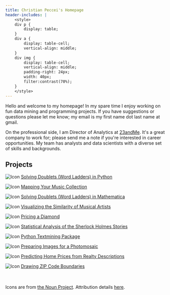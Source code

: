 ```yaml
---
title: Christian Peccei's Homepage
header-includes: |
    <style>
    div p {
        display: table;
    }
    div a {
        display: table-cell;
        vertical-align: middle;
    }
    div img {
        display: table-cell;
        vertical-align: middle;
        padding-right: 24px;
        width: 40px;
        filter:contrast(70%);
    }
    </style>
---
```


Hello and welcome to my homepage! In my spare time I enjoy working on fun data
mining and programming projects. If you have suggestions or questions please let
me know; my email is my first name dot last name at gmail.

On the professional side, I am Director of Analytics at
[23andMe](https://www.23andme.com). It's a great company to work for; please
send me a note if you're interested in career opportunities. My team has
analysts and data scientists with a diverse set of skills and backgrounds.

## Projects

<div>

![Icon](/doublets-in-python/icon.png)
[Solving Doublets (Word Ladders) in Python](/doublets-in-python/)

![Icon](/musicmap/icon.png)
[Mapping Your Music Collection](/musicmap/)

![Icon](/doublets/icon.png)
[Solving Doublets (Word Ladders) in Mathematica](/doublets/)

![Icon](/artistmap/icon.png)
[Visualizing the Similarity of Musical Artists](/artistmap/)

![Icon](/diamonds/icon.png)
[Pricing a Diamond](/diamonds/)

![Icon](/holmes/icon.png)
[Statistical Analysis of the Sherlock Holmes Stories](/holmes/)

![Icon](/textmining/icon.png)
[Python Textmining Package](/textmining/)

![Icon](/mosaic/icon.png)
[Preparing Images for a Photomosaic](/mosaic/)

![Icon](/homeprice/icon.png)
[Predicting Home Prices from Realty Descriptions](/homeprice/)

![Icon](/zipmap/icon.png)
[Drawing ZIP Code Boundaries](/zipmap/)

</div>

<br><br>
Icons are from [the Noun Project](https://thenounproject.com/).
Attribution details [here](/icons).
